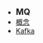 - <font style="font-weight:bold;font-size:17px;">MQ</font>
- [概念](编程开发/Java后端/常用框架与技术/MQ/概念)
- [Kafka](编程开发/Java后端/常用框架与技术/MQ/Kafka/)
